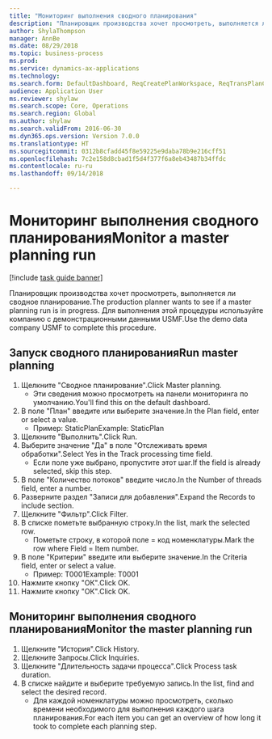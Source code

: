 ```yaml
--- 
title: "Мониторинг выполнения сводного планирования"
description: "Планировщик производства хочет просмотреть, выполняется ли сводное планирование."
author: ShylaThompson
manager: AnnBe
ms.date: 08/29/2018
ms.topic: business-process
ms.prod: 
ms.service: dynamics-ax-applications
ms.technology: 
ms.search.form: DefaultDashboard, ReqCreatePlanWorkspace, ReqTransPlanCard, SysQueryForm, InventItemIdLookupSimple, ReqLog, ReqProcessTaskTrace
audience: Application User
ms.reviewer: shylaw
ms.search.scope: Core, Operations
ms.search.region: Global
ms.author: shylaw
ms.search.validFrom: 2016-06-30
ms.dyn365.ops.version: Version 7.0.0
ms.translationtype: HT
ms.sourcegitcommit: 0312b8cfadd45f8e59225e9daba78b9e216cff51
ms.openlocfilehash: 7c2e158d8cbad1f5d4f377f6a8eb43487b34ffdc
ms.contentlocale: ru-ru
ms.lasthandoff: 09/14/2018

---
```

# <a name="monitor-a-master-planning-run"></a><span data-ttu-id="18957-103">Мониторинг выполнения сводного планирования</span><span class="sxs-lookup"><span data-stu-id="18957-103">Monitor a master planning run</span></span>

[!include [task guide banner](../../includes/task-guide-banner.md)]

<span data-ttu-id="18957-104">Планировщик производства хочет просмотреть, выполняется ли сводное планирование.</span><span class="sxs-lookup"><span data-stu-id="18957-104">The production planner wants to see if a master planning run is in progress.</span></span> <span data-ttu-id="18957-105">Для выполнения этой процедуры используйте компанию с демонстрационными данными USMF.</span><span class="sxs-lookup"><span data-stu-id="18957-105">Use the demo data company USMF to complete this procedure.</span></span>


## <a name="run-master-planning"></a><span data-ttu-id="18957-106">Запуск сводного планирования</span><span class="sxs-lookup"><span data-stu-id="18957-106">Run master planning</span></span>
1. <span data-ttu-id="18957-107">Щелкните "Сводное планирование".</span><span class="sxs-lookup"><span data-stu-id="18957-107">Click Master planning.</span></span>
    * <span data-ttu-id="18957-108">Эти сведения можно просмотреть на панели мониторинга по умолчанию.</span><span class="sxs-lookup"><span data-stu-id="18957-108">You'll find this on the default dashboard.</span></span>  
2. <span data-ttu-id="18957-109">В поле "План" введите или выберите значение.</span><span class="sxs-lookup"><span data-stu-id="18957-109">In the Plan field, enter or select a value.</span></span>
    * <span data-ttu-id="18957-110">Пример: StaticPlan</span><span class="sxs-lookup"><span data-stu-id="18957-110">Example: StaticPlan</span></span>  
3. <span data-ttu-id="18957-111">Щелкните "Выполнить".</span><span class="sxs-lookup"><span data-stu-id="18957-111">Click Run.</span></span>
4. <span data-ttu-id="18957-112">Выберите значение "Да" в поле "Отслеживать время обработки".</span><span class="sxs-lookup"><span data-stu-id="18957-112">Select Yes in the Track processing time field.</span></span>
    * <span data-ttu-id="18957-113">Если поле уже выбрано, пропустите этот шаг.</span><span class="sxs-lookup"><span data-stu-id="18957-113">If the field is already selected, skip this step.</span></span>  
5. <span data-ttu-id="18957-114">В поле "Количество потоков" введите число.</span><span class="sxs-lookup"><span data-stu-id="18957-114">In the Number of threads field, enter a number.</span></span>
6. <span data-ttu-id="18957-115">Разверните раздел "Записи для добавления".</span><span class="sxs-lookup"><span data-stu-id="18957-115">Expand the Records to include section.</span></span>
7. <span data-ttu-id="18957-116">Щелкните "Фильтр".</span><span class="sxs-lookup"><span data-stu-id="18957-116">Click Filter.</span></span>
8. <span data-ttu-id="18957-117">В списке пометьте выбранную строку.</span><span class="sxs-lookup"><span data-stu-id="18957-117">In the list, mark the selected row.</span></span>
    * <span data-ttu-id="18957-118">Пометьте строку, в которой поле = код номенклатуры.</span><span class="sxs-lookup"><span data-stu-id="18957-118">Mark the row where Field = Item number.</span></span>  
9. <span data-ttu-id="18957-119">В поле "Критерии" введите или выберите значение.</span><span class="sxs-lookup"><span data-stu-id="18957-119">In the Criteria field, enter or select a value.</span></span>
    * <span data-ttu-id="18957-120">Пример: T0001</span><span class="sxs-lookup"><span data-stu-id="18957-120">Example: T0001</span></span>  
10. <span data-ttu-id="18957-121">Нажмите кнопку "OК".</span><span class="sxs-lookup"><span data-stu-id="18957-121">Click OK.</span></span>
11. <span data-ttu-id="18957-122">Нажмите кнопку "OК".</span><span class="sxs-lookup"><span data-stu-id="18957-122">Click OK.</span></span>

## <a name="monitor-the-master-planning-run"></a><span data-ttu-id="18957-123">Мониторинг выполнения сводного планирования</span><span class="sxs-lookup"><span data-stu-id="18957-123">Monitor the master planning run</span></span>
1. <span data-ttu-id="18957-124">Щелкните "История".</span><span class="sxs-lookup"><span data-stu-id="18957-124">Click History.</span></span>
2. <span data-ttu-id="18957-125">Щелкните Запросы.</span><span class="sxs-lookup"><span data-stu-id="18957-125">Click Inquiries.</span></span>
3. <span data-ttu-id="18957-126">Щелкните "Длительность задачи процесса".</span><span class="sxs-lookup"><span data-stu-id="18957-126">Click Process task duration.</span></span>
4. <span data-ttu-id="18957-127">В списке найдите и выберите требуемую запись.</span><span class="sxs-lookup"><span data-stu-id="18957-127">In the list, find and select the desired record.</span></span>
    * <span data-ttu-id="18957-128">Для каждой номенклатуры можно просмотреть, сколько времени необходимого для выполнения каждого шага планирования.</span><span class="sxs-lookup"><span data-stu-id="18957-128">For each item you can get an overview of how long it took to complete each planning step.</span></span>  


